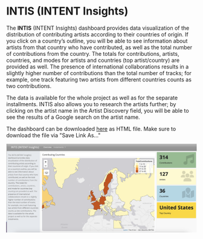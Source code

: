 # INTIS (INTENT Insights)

The **INTIS** (INTENT Insights) dashboard provides data visualization of the distribution of contributing artists according to their countries of origin. If you click on a country’s outline, you will be able to see information about artists from that country who have contributed, as well as the total number of contributions from the country. The totals for contributions, artists, countries, and modes for artists and countries (top artist/country) are provided as well. The presence of international collaborations results in a slightly higher number of contributions than the total number of tracks; for example, one track featuring two artists from different countries counts as two contributions.

The data is available for the whole project as well as for the separate installments. INTIS also allows you to research the artists further; by clicking on the artist name in the Artist Discovery field, you will be able to see the results of a Google search on the artist name.

The dashboard can be downloaded [here](https://github.com/linfri/INTIS/blob/main/INTIS.html) as HTML file. Make sure to download the file via "Save Link As..."

![](INTIS.png)
